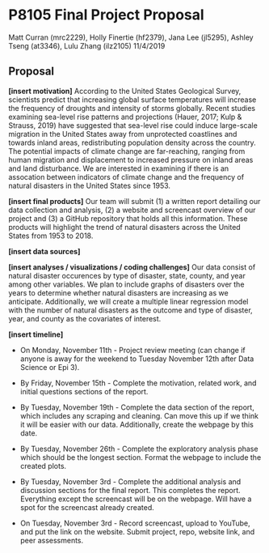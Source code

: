 P8105 Final Project Proposal
================
Matt Curran (mrc2229), Holly Finertie (hf2379), Jana Lee (jl5295),
Ashley Tseng (at3346), Lulu Zhang (ilz2105)
11/4/2019

## Proposal

**\[insert motivation\]** According to the United States Geological
Survey, scientists predict that increasing global surface temperatures
will increase the frequency of droughts and intensity of storms
globally. Recent studies examining sea-level rise patterns and
projections (Hauer, 2017; Kulp & Strauss, 2019) have suggested that
sea-level rise could induce large-scale migration in the United States
away from unprotected coastlines and towards inland areas,
redistributing population density across the country. The potential
impacts of climate change are far-reaching, ranging from human migration
and displacement to increased pressure on inland areas and land
disturbance. We are interested in examining if there is an assocation
between indicators of climate change and the frequency of natural
disasters in the United States since 1953.

**\[insert final products\]** Our team will submit (1) a written report
detailing our data collection and analysis, (2) a website and screencast
overview of our project and (3) a GitHub repository that holds all this
information. These products will highlight the trend of natural
disasters across the United States from 1953 to 2018.

**\[insert data sources\]**

**\[insert analyses / visualizations / coding challenges\]** Our data
consist of natural disaster occurences by type of disaster, state,
county, and year among other variables. We plan to include graphs of
disasters over the years to determine whether natural disasters are
increasing as we anticipate. Additionally, we will create a multiple
linear regression model with the number of natural disasters as the
outcome and type of disaster, year, and county as the covariates of
interest.

**\[insert timeline\]**

  - On Monday, November 11th - Project review meeting (can change if
    anyone is away for the weekend to Tuesday November 12th after Data
    Science or Epi 3).

  - By Friday, November 15th - Complete the motivation, related work,
    and initial questions sections of the report.

  - By Tuesday, November 19th - Complete the data section of the report,
    which includes any scraping and cleaning. Can move this up if we
    think it will be easier with our data. Additionally, create the
    webpage by this date.

  - By Tuesday, November 26th - Complete the exploratory analysis phase
    which should be the longest section. Format the webpage to include
    the created plots.

  - By Tuesday, November 3rd - Complete the additional analysis and
    discussion sections for the final report. This completes the report.
    Everything except the screencast will be on the webpage. Will have a
    spot for the screencast already created.

  - On Tuesday, November 3rd - Record screencast, upload to YouTube, and
    put the link on the website. Submit project, repo, website link, and
    peer assessments.
